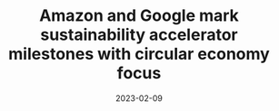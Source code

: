 ---
title: Amazon and Google mark sustainability accelerator milestones with circular economy focus
date: "2023-02-09"
template: "news"
draft: false
slug: "amazon-and-google-mark-sustainability-accelerator-milestones-with-circular-economy-focus"
category: "News"
tags:
  - "News"
links:
  - title: Read on Edie
    link: https://www.edie.net/amazon-and-google-mark-sustainability-accelerator-milestones-with-circular-economy-focus/
description: "Google has named 12 innovative projects benefiting from its first circular economy accelerator. At the same time, Amazon has opened its..."
---